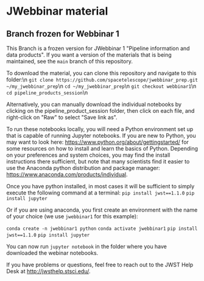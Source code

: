 # JWebbinar material

## Branch frozen for Webbinar 1

This Branch is a frozen version for JWebbinar 1 "Pipeline information and data products". If you want a version of the materials that is being maintained, see the `main` branch of this repository.

To download the material, you can clone this repository and navigate to this folder:\n
`git clone https://github.com/spacetelescope/jwebbinar_prep.git ~/my_jwebbinar_prep`\n
`cd ~/my_jwebbinar_prep`\n
`git checkout webbinar1`\n
`cd pipeline_products_session`\n

Alternatively, you can manually download the individual notebooks by clicking on the pipeline_product_session folder, then click on each file, and right-click on "Raw" to select "Save link as".

To run these notebooks locally, you will need a Python environment set up that is capable of running Jupyter notebooks. If you are new to Python, you may want to look here: https://www.python.org/about/gettingstarted/ for some resources on how to install and learn the basics of Python. Depending on your preferences and system choices, you may find the install instructions there sufficient, but note that many scientists find it easier to use the Anaconda python distribution and package manager: https://www.anaconda.com/products/individual.

Once you have python installed, in most cases it will be sufficient to simply execute the following command at a terminal:
`pip install jwst==1.1.0`
`pip install jupyter`

Or if you are using anaconda, you first create an environment with the name of your choice (we use `jwebbinar1` for this example):

`conda create -n jwebbinar1 python`
`conda activate jwebbinar1`
`pip install jwst==1.1.0`
`pip install jupyter`

You can now run `jupyter notebook` in the folder where you have downloaded the webinar notebooks.

If you have problems or questions, feel free to reach out to the JWST Help Desk at http://jwsthelp.stsci.edu/.
